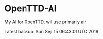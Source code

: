 # OpenTTD-AI
My AI for OpenTTD, will use primarily air

Latest backup: Sun Sep 15 06:43:01 UTC 2019
